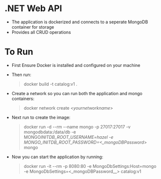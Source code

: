 # .NET Web API

- The application is dockerized and connects to a seperate MongoDB container for storage
- Provides all CRUD operations

# To Run

- First Ensure Docker is installed and configured on your machine

- Then run:

  > docker build -t catalog:v1 .

- Create a network so you can run both the application and mongo containers:

  > docker network create <_yournetworkname_>

- Next run to create the image:

  > docker run -d --rm --name mongo -p 27017:27017 -v mongodbdata:/data/db -e MONGO*INITDB_ROOT_USERNAME=hazel -e MONGO_INITDB_ROOT_PASSWORD=<\_mongoDBPassword*> mongo

- Now you can start the application by running:

  > docker run -it --rm -p 8080:80 -e MongoDbSettings:Host=mongo -e MongoDbSettings=<\_mongoDBPassword\_\_> catalog:v1
